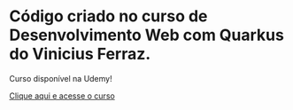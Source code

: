 # Código criado no curso de Desenvolvimento Web com Quarkus do Vinicius Ferraz.

Curso disponível na Udemy!

[Clique aqui e acesse o curso](https://www.udemy.com/course/draft/2935782/?referralCode=FB263DAFBC7707FFA058)
